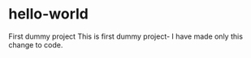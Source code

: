 # hello-world
First dummy project
This is first dummy project- I have made only this change to code.
